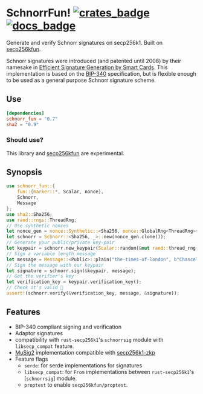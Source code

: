 # SchnorrFun!  [![crates_badge]][crates_url] [![docs_badge]][docs_url] 

[docs_badge]: https://docs.rs/schnorr_fun/badge.svg
[docs_url]: https://docs.rs/schnorr_fun
[crates_badge]: https://img.shields.io/crates/v/schnorr_fun.svg
[crates_url]: https://crates.io/crates/schnorr_fun

Generate and verify Schnorr signatures on secp256k1.
Built on [secp256kfun].

Schnorr signatures were introduced (and patented until 2008) by their namesake in [Efficient Signature Generation by Smart Cards][1].
This implementation is based on the [BIP-340] specification, but is flexible enough to be used as a general purpose Schnorr signature scheme.

## Use

``` toml
[dependencies]
schnorr_fun = "0.7"
sha2 = "0.9"
```

### Should use?

This library and [secp256kfun] are experimental.

## Synopsis

```rust
use schnorr_fun::{
    fun::{marker::*, Scalar, nonce},
    Schnorr,
    Message
};
use sha2::Sha256;
use rand::rngs::ThreadRng;
// Use synthetic nonces
let nonce_gen = nonce::Synthetic::<Sha256, nonce::GlobalRng<ThreadRng>>::default();
let schnorr = Schnorr::<Sha256, _>::new(nonce_gen.clone());
// Generate your public/private key-pair
let keypair = schnorr.new_keypair(Scalar::random(&mut rand::thread_rng()));
// Sign a variable length message
let message = Message::<Public>::plain("the-times-of-london", b"Chancellor on brink of second bailout for banks");
// Sign the message with our keypair
let signature = schnorr.sign(&keypair, message);
// Get the verifier's key
let verification_key = keypair.verification_key();
// Check it's valid 🍿
assert!(schnorr.verify(&verification_key, message, &signature));
```

## Features

- BIP-340 compliant signing and verification
- Adaptor signatures
- compatibility with `rust-secp256k1`'s `schnorrsig` module with `libsecp_compat` feature.
- [MuSig2] implementation compatible with [secp256k1-zkp]
- Feature flags
  - `serde`: for serde implementations for signatures
  - `libsecp_compat`: for `From` implementations between `rust-secp256k1`'s [`schnorrsig`] module.
  - `proptest` to enable `secp256kfun/proptest`.

[1]: https://d-nb.info/1156214580/34
[BIP-340]: https://github.com/bitcoin/bips/blob/master/bip-0340.mediawiki
[secp256kfun]: https://docs.rs/secp256kfun
[secp256k1-zkp]: https://github.com/ElementsProject/secp256k1-zkp/pull/131
[MuSig2]: https://eprint.iacr.org/2020/1261.pdf
